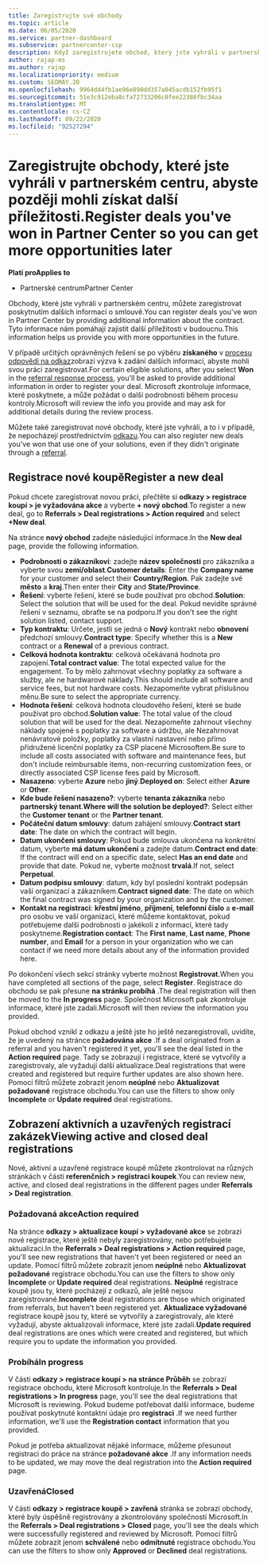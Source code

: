 ```yaml
---
title: Zaregistrujte své obchody
ms.topic: article
ms.date: 06/05/2020
ms.service: partner-dashboard
ms.subservice: partnercenter-csp
description: Když zaregistrujete obchod, který jste vyhráli v partnerském centru, pomůže vám to společnosti Microsoft v budoucnu s dalšími příležitostmi.
author: rajap-ms
ms.author: rajap
ms.localizationpriority: medium
ms.custom: SEOMAY.20
ms.openlocfilehash: 9964dd4fb1ae96e890dd357a045acdb152fb95f1
ms.sourcegitcommit: 51e3c912eba8cfa72733206c0fee22386fbc34aa
ms.translationtype: MT
ms.contentlocale: cs-CZ
ms.lasthandoff: 09/22/2020
ms.locfileid: "92527294"
---
```

# <a name="register-deals-youve-won-in-partner-center-so-you-can-get-more-opportunities-later"></a><span data-ttu-id="b9c42-103">Zaregistrujte obchody, které jste vyhráli v partnerském centru, abyste později mohli získat další příležitosti.</span><span class="sxs-lookup"><span data-stu-id="b9c42-103">Register deals you've won in Partner Center so you can get more opportunities later</span></span>

<span data-ttu-id="b9c42-104">**Platí pro**</span><span class="sxs-lookup"><span data-stu-id="b9c42-104">**Applies to**</span></span>

- <span data-ttu-id="b9c42-105">Partnerské centrum</span><span class="sxs-lookup"><span data-stu-id="b9c42-105">Partner Center</span></span>

<span data-ttu-id="b9c42-106">Obchody, které jste vyhráli v partnerském centru, můžete zaregistrovat poskytnutím dalších informací o smlouvě.</span><span class="sxs-lookup"><span data-stu-id="b9c42-106">You can register deals you've won in Partner Center by providing additional information about the contract.</span></span> <span data-ttu-id="b9c42-107">Tyto informace nám pomáhají zajistit další příležitosti v budoucnu.</span><span class="sxs-lookup"><span data-stu-id="b9c42-107">This information helps us provide you with more opportunities in the future.</span></span>

<span data-ttu-id="b9c42-108">V případě určitých oprávněných řešení se po výběru **získaného** v [procesu odpovědi na odkaz](manage-leads.md)zobrazí výzva k zadání dalších informací, abyste mohli svou práci zaregistrovat.</span><span class="sxs-lookup"><span data-stu-id="b9c42-108">For certain eligible solutions, after you select **Won** in the [referral response process](manage-leads.md), you'll be asked to provide additional information in order to register your deal.</span></span> <span data-ttu-id="b9c42-109">Microsoft zkontroluje informace, které poskytnete, a může požádat o další podrobnosti během procesu kontroly.</span><span class="sxs-lookup"><span data-stu-id="b9c42-109">Microsoft will review the info you provide and may ask for additional details during the review process.</span></span>

<span data-ttu-id="b9c42-110">Můžete také zaregistrovat nové obchody, které jste vyhráli, a to i v případě, že nepocházejí prostřednictvím [odkazu](referrals.md).</span><span class="sxs-lookup"><span data-stu-id="b9c42-110">You can also register new deals you've won that use one of your solutions, even if they didn't originate through a [referral](referrals.md).</span></span> 

## <a name="register-a-new-deal"></a><span data-ttu-id="b9c42-111">Registrace nové koupě</span><span class="sxs-lookup"><span data-stu-id="b9c42-111">Register a new deal</span></span>

<span data-ttu-id="b9c42-112">Pokud chcete zaregistrovat novou práci, přečtěte si **odkazy > registrace koupí > je vyžadována akce** a vyberte **+ nový obchod**.</span><span class="sxs-lookup"><span data-stu-id="b9c42-112">To register a new deal, go to **Referrals > Deal registrations > Action required** and select **+New deal**.</span></span>

<span data-ttu-id="b9c42-113">Na stránce **nový obchod** zadejte následující informace.</span><span class="sxs-lookup"><span data-stu-id="b9c42-113">In the **New deal** page, provide the following information.</span></span>

- <span data-ttu-id="b9c42-114">**Podrobnosti o zákazníkovi**: zadejte **název společnosti** pro zákazníka a vyberte svou **zemi/oblast**.</span><span class="sxs-lookup"><span data-stu-id="b9c42-114">**Customer details**: Enter the **Company name** for your customer and select their **Country/Region**.</span></span> <span data-ttu-id="b9c42-115">Pak zadejte své **město** a **kraj**.</span><span class="sxs-lookup"><span data-stu-id="b9c42-115">Then enter their **City** and **State/Province**.</span></span>
- <span data-ttu-id="b9c42-116">**Řešení**: vyberte řešení, které se bude používat pro obchod.</span><span class="sxs-lookup"><span data-stu-id="b9c42-116">**Solution**: Select the solution that will be used for the deal.</span></span> <span data-ttu-id="b9c42-117">Pokud nevidíte správné řešení v seznamu, obraťte se na podporu.</span><span class="sxs-lookup"><span data-stu-id="b9c42-117">If you don't see the right solution listed, contact support.</span></span>
- <span data-ttu-id="b9c42-118">**Typ kontraktu**: Určete, jestli se jedná o **Nový** kontrakt nebo **obnovení** předchozí smlouvy.</span><span class="sxs-lookup"><span data-stu-id="b9c42-118">**Contract type**: Specify whether this is a **New** contract or a **Renewal** of a previous contract.</span></span>
- <span data-ttu-id="b9c42-119">**Celková hodnota kontraktu**: celková očekávaná hodnota pro zapojení.</span><span class="sxs-lookup"><span data-stu-id="b9c42-119">**Total contract value**: The total expected value for the engagement.</span></span> <span data-ttu-id="b9c42-120">To by mělo zahrnovat všechny poplatky za software a služby, ale ne hardwarové náklady.</span><span class="sxs-lookup"><span data-stu-id="b9c42-120">This should include all software and service fees, but not hardware costs.</span></span> <span data-ttu-id="b9c42-121">Nezapomeňte vybrat příslušnou měnu.</span><span class="sxs-lookup"><span data-stu-id="b9c42-121">Be sure to select the appropriate currency.</span></span>
- <span data-ttu-id="b9c42-122">**Hodnota řešení**: celková hodnota cloudového řešení, které se bude používat pro obchod.</span><span class="sxs-lookup"><span data-stu-id="b9c42-122">**Solution value**: The total value of the cloud solution that will be used for the deal.</span></span> <span data-ttu-id="b9c42-123">Nezapomeňte zahrnout všechny náklady spojené s poplatky za software a údržbu, ale Nezahrnovat nenávratové položky, poplatky za vlastní nastavení nebo přímo přidružené licenční poplatky za CSP placené Microsoftem.</span><span class="sxs-lookup"><span data-stu-id="b9c42-123">Be sure to include all costs associated with software and maintenance fees, but don't include reimbursable items, non-recurring customization fees, or directly associated CSP license fees paid by Microsoft.</span></span>
- <span data-ttu-id="b9c42-124">**Nasazeno**: vyberte **Azure** nebo **jiný**.</span><span class="sxs-lookup"><span data-stu-id="b9c42-124">**Deployed on**: Select either **Azure** or **Other**.</span></span>
- <span data-ttu-id="b9c42-125">**Kde bude řešení nasazeno?**: vyberte **tenanta zákazníka** nebo **partnerský tenant**.</span><span class="sxs-lookup"><span data-stu-id="b9c42-125">**Where will the solution be deployed?**: Select either the **Customer tenant** or the **Partner tenant**.</span></span>
- <span data-ttu-id="b9c42-126">**Počáteční datum smlouvy**: datum zahájení smlouvy.</span><span class="sxs-lookup"><span data-stu-id="b9c42-126">**Contract start date**: The date on which the contract will begin.</span></span>
- <span data-ttu-id="b9c42-127">**Datum ukončení smlouvy**: Pokud bude smlouva ukončena na konkrétní datum, vyberte **má datum ukončení** a zadejte datum.</span><span class="sxs-lookup"><span data-stu-id="b9c42-127">**Contract end date**: If the contract will end on a specific date, select **Has an end date** and provide that date.</span></span> <span data-ttu-id="b9c42-128">Pokud ne, vyberte možnost **trvalá**.</span><span class="sxs-lookup"><span data-stu-id="b9c42-128">If not, select **Perpetual**.</span></span>
- <span data-ttu-id="b9c42-129">**Datum podpisu smlouvy**: datum, kdy byl poslední kontrakt podepsán vaší organizací a zákazníkem.</span><span class="sxs-lookup"><span data-stu-id="b9c42-129">**Contract signed date**: The date on which the final contract was signed by your organization and by the customer.</span></span>
- <span data-ttu-id="b9c42-130">**Kontakt na registraci**: **křestní jméno**, **příjmení**, **telefonní číslo** a **e-mail** pro osobu ve vaší organizaci, které můžeme kontaktovat, pokud potřebujeme další podrobnosti o jakékoli z informací, které tady poskytneme.</span><span class="sxs-lookup"><span data-stu-id="b9c42-130">**Registration contact**: The **First name**, **Last name**, **Phone number**, and **Email** for a person in your organization who we can contact if we need more details about any of the information provided here.</span></span>

<span data-ttu-id="b9c42-131">Po dokončení všech sekcí stránky vyberte možnost **Registrovat**.</span><span class="sxs-lookup"><span data-stu-id="b9c42-131">When you have completed all sections of the page, select **Register**.</span></span> <span data-ttu-id="b9c42-132">Registrace do obchodu se pak přesune **na stránku probíhá** .</span><span class="sxs-lookup"><span data-stu-id="b9c42-132">The deal registration will then be moved to the **In progress** page.</span></span> <span data-ttu-id="b9c42-133">Společnost Microsoft pak zkontroluje informace, které jste zadali.</span><span class="sxs-lookup"><span data-stu-id="b9c42-133">Microsoft will then review the information you provided.</span></span>

<span data-ttu-id="b9c42-134">Pokud obchod vznikl z odkazu a ještě jste ho ještě nezaregistrovali, uvidíte, že je uvedený na stránce **požadována akce** .</span><span class="sxs-lookup"><span data-stu-id="b9c42-134">If a deal originated from a referral and you haven't registered it yet, you'll see the deal listed in the **Action required** page.</span></span> <span data-ttu-id="b9c42-135">Tady se zobrazují i registrace, které se vytvořily a zaregistrovaly, ale vyžadují další aktualizace.</span><span class="sxs-lookup"><span data-stu-id="b9c42-135">Deal registrations that were created and registered but require further updates are also shown here.</span></span> <span data-ttu-id="b9c42-136">Pomocí filtrů můžete zobrazit jenom **neúplné** nebo **Aktualizovat požadované** registrace obchodu.</span><span class="sxs-lookup"><span data-stu-id="b9c42-136">You can use the filters to show only **Incomplete** or **Update required** deal registrations.</span></span>

## <a name="viewing-active-and-closed-deal-registrations"></a><span data-ttu-id="b9c42-137">Zobrazení aktivních a uzavřených registrací zakázek</span><span class="sxs-lookup"><span data-stu-id="b9c42-137">Viewing active and closed deal registrations</span></span>

<span data-ttu-id="b9c42-138">Nové, aktivní a uzavřené registrace koupě můžete zkontrolovat na různých stránkách v části **referenčních > registraci koupek**.</span><span class="sxs-lookup"><span data-stu-id="b9c42-138">You can review new, active, and closed deal registrations in the different pages under **Referrals > Deal registration**.</span></span>

### <a name="action-required"></a><span data-ttu-id="b9c42-139">Požadovaná akce</span><span class="sxs-lookup"><span data-stu-id="b9c42-139">Action required</span></span>

<span data-ttu-id="b9c42-140">Na stránce **odkazy > aktualizace koupí > vyžadované akce** se zobrazí nové registrace, které ještě nebyly zaregistrovány, nebo potřebujete aktualizaci.</span><span class="sxs-lookup"><span data-stu-id="b9c42-140">In the **Referrals > Deal registrations > Action required** page, you'll see new registrations that haven't yet been registered or need an update.</span></span> <span data-ttu-id="b9c42-141">Pomocí filtrů můžete zobrazit jenom **neúplné** nebo **Aktualizovat požadované** registrace obchodu.</span><span class="sxs-lookup"><span data-stu-id="b9c42-141">You can use the filters to show only **Incomplete** or **Update required** deal registrations.</span></span> <span data-ttu-id="b9c42-142">**Neúplné** registrace koupě jsou ty, které pocházejí z odkazů, ale ještě nejsou zaregistrované.</span><span class="sxs-lookup"><span data-stu-id="b9c42-142">**Incomplete** deal registrations are those which originated from referrals, but haven't been registered yet.</span></span> <span data-ttu-id="b9c42-143">**Aktualizace vyžadované** registrace koupě jsou ty, které se vytvořily a zaregistrovaly, ale které vyžadují, abyste aktualizovali informace, které jste zadali.</span><span class="sxs-lookup"><span data-stu-id="b9c42-143">**Update required** deal registrations are ones which were created and registered, but which require you to update the information you provided.</span></span>

### <a name="in-progress"></a><span data-ttu-id="b9c42-144">Probíhá</span><span class="sxs-lookup"><span data-stu-id="b9c42-144">In progress</span></span>

<span data-ttu-id="b9c42-145">V části **odkazy > registrace koupí > na stránce Průběh** se zobrazí registrace obchodu, které Microsoft kontroluje.</span><span class="sxs-lookup"><span data-stu-id="b9c42-145">In the **Referrals > Deal registrations > In progress** page, you'll see the deal registrations that Microsoft is reviewing.</span></span> <span data-ttu-id="b9c42-146">Pokud budeme potřebovat další informace, budeme používat poskytnuté kontaktní údaje pro **registraci** .</span><span class="sxs-lookup"><span data-stu-id="b9c42-146">If we need further information, we'll use the **Registration contact** information that you provided.</span></span>

<span data-ttu-id="b9c42-147">Pokud je potřeba aktualizovat nějaké informace, můžeme přesunout registraci do práce na stránce **požadované akce** .</span><span class="sxs-lookup"><span data-stu-id="b9c42-147">If any information needs to be updated, we may move the deal registration into the **Action required** page.</span></span>

### <a name="closed"></a><span data-ttu-id="b9c42-148">Uzavřená</span><span class="sxs-lookup"><span data-stu-id="b9c42-148">Closed</span></span>

<span data-ttu-id="b9c42-149">V části **odkazy > registrace koupě > zavřená** stránka se zobrazí obchody, které byly úspěšně registrovány a zkontrolovány společností Microsoft.</span><span class="sxs-lookup"><span data-stu-id="b9c42-149">In the **Referrals > Deal registrations > Closed** page, you'll see the deals which were successfully registered and reviewed by Microsoft.</span></span> <span data-ttu-id="b9c42-150">Pomocí filtrů můžete zobrazit jenom **schválené** nebo **odmítnuté** registrace obchodu.</span><span class="sxs-lookup"><span data-stu-id="b9c42-150">You can use the filters to show only **Approved** or **Declined** deal registrations.</span></span>
